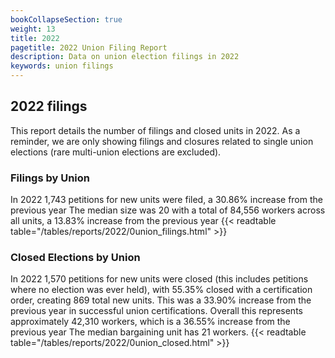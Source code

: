 ```yaml
---
bookCollapseSection: true
weight: 13
title: 2022
pagetitle: 2022 Union Filing Report
description: Data on union election filings in 2022
keywords: union filings
---
```


## 2022 filings

This report details the number of filings and closed units in 2022. As a reminder, we are only showing filings and closures related to single union elections (rare multi-union elections are excluded).

### Filings by Union
In 2022 1,743 petitions for new units were filed, a 30.86% increase from the previous year The median size was 20 with a total of 84,556 workers across all units, a 13.83% increase from the previous year
{{< readtable table="/tables/reports/2022/0union_filings.html" >}}

### Closed Elections by Union
In 2022 1,570 petitions for new units were closed (this includes petitions where no election was ever held), with 55.35% closed with a certification order, creating 869 total new units. This was a 33.90% increase from the previous year in successful union certifications. Overall this represents approximately 42,310 workers, which is a 36.55% increase from the previous year The median bargaining unit has 21 workers.
{{< readtable table="/tables/reports/2022/0union_closed.html" >}}
